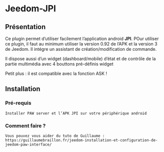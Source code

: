 # Jeedom-JPI

## Présentation

Ce plugin permet d’utiliser facilement l’application android **JPI**. POur utiliser ce plugin, il faut au minimum utiliser la version 0.92 de l’APK et la version 3 de Jeedom.
Il intégre un assistant de création/modification de commande.

Il dispose aussi d’un widget (dashboard/mobile) d’état et de contrôle de la partie multimédia avec 4 bouttons pré-définis
widget

Petit plus : il est compatible avec la fonction ASK !


## Installation

### Pré-requis

    Installer PAW server et l’APK JPI sur votre périphérique android

### Comment faire ?

    Vous pouvez vous aider du tuto de Guillaume : https://guillaumebraillon.fr/jeedom-installation-et-configuration-de-jeedom-paw-interface/



